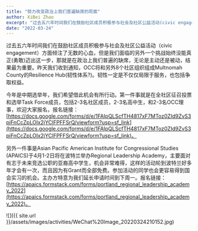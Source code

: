 ```yaml
---
title: "努力改变政治上我们普遍缺席的局面"
author: XiBei Zhao
excerpt: "过去五六年时间我们在鼓励社区成员积极参与社会及社区公益活动(civic engagement)方面倾注了无数的心血，但是我们面临的另外一个挑战始终没能真正(勇敢)迈出这一步，那就是在政治上我们普遍的缺席，无论是主动还是被动，结果最为重要。昨天我们收到通知，OCC将和另外8个社区组织组成Multnomah County的Resilience Hub(韧性体系?)。韧性一定是不仅仅局限于服务，也包括争取权益。今年是中期选举年，我们希望借此机会有所行动。"
date: "2022-03-24"
---
```


过去五六年时间我们在鼓励社区成员积极参与社会及社区公益活动（civic engagement）方面倾注了无数的心血，但是我们面临的另外一个挑战始终没能真正(勇敢)迈出这一步，那就是在政治上我们普遍的缺席，无论是主动还是被动，结果最为重要。昨天我们收到通知，OCC将和另外8个社区组织组成Multnomah County的Resilience Hub(韧性体系?)。韧性一定是不仅仅局限于服务，也包括争取权益。

今年是中期选举年，我们希望借此机会有所行动。第一件事就是在全社区征召投票和选举Task Force成员，包括2-3名社区成员，2-3名高中生，和2-3名OCC理事，欢迎大家报名，报名链接：[https://docs.google.com/forms/d/e/1FAIpQLScfTH4817xF7MToz0ZId9ZvS3piFnCcZpLOIx2jYClFPFFSrQ/viewform?usp=sf_link](https://docs.google.com/forms/d/e/1FAIpQLScfTH4817xF7MToz0ZId9ZvS3piFnCcZpLOIx2jYClFPFFSrQ/viewform?usp=sf_link)。

另外一件事是Asian Pacific American Institute for Congressional Studies (APAICS)于4月1-2日将在波特兰举办Regional Leadership Academy，主要面对有志于未来竞选公职的亚裔高中学生，机会非常难得，这样的活动轮到波特兰好多年才会有一次，而且因为有Grant而全部免费。参加活动的同学也会更容易得到国会实习的机会。主办方特意为我们延长申请时间到下周一。报名链接：[https://apaics.formstack.com/forms/portland_regional_leadership_academy_2022](https://apaics.formstack.com/forms/portland_regional_leadership_academy_2022)。

![]({{ site.url }}/assets/images/activities/WeChat%20Image_20220324210152.jpg)
